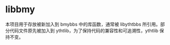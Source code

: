 libbmy
======

本项目用于存放被新加入到 bmybbs 中的库函数，通常被 libythtbbs 所引用。部分代码文件原先被加入到 ythtlib，为了保持代码的兼容性和可追溯性，ythtlib 保持不变。

